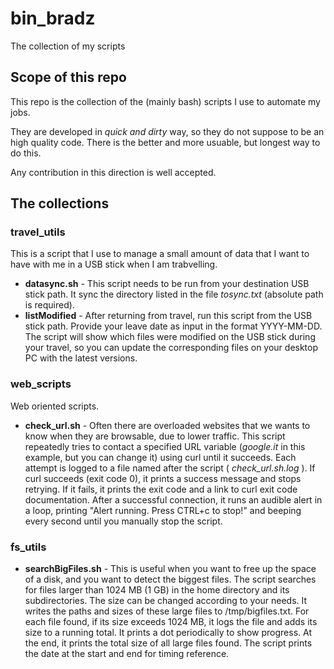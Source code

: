 # bin_bradz
The collection of my scripts

## Scope of this repo

This repo is the collection of the (mainly bash) scripts I use to automate my jobs.

They are developed in *quick and dirty* way, so they do not suppose to be an high quality code. There is the better and more usuable, but longest way to do this.

Any contribution in this direction is well accepted.

## The collections

### travel_utils

This is a script that I use to manage a small amount of data that I want to have with me in a USB stick when I am trabvelling.

- **datasync.sh** - This script needs to be run from your destination USB stick path. It sync the directory listed in the file *tosync.txt* (absolute path is required).
- **listModified** - After returning from travel, run this script from the USB stick path. Provide your leave date as input in the format YYYY-MM-DD. The script will show which files were modified on the USB stick during your travel, so you can update the corresponding files on your desktop PC with the latest versions.

### web_scripts

Web oriented scripts.

 - **check_url.sh** - Often there are overloaded websites that we wants to know when they are browsable, due to lower traffic.
This script repeatedly tries to contact a specified URL variable (*google.it* in this example, but you can change it) using curl until it succeeds.
Each attempt is logged to a file named after the script ( *check_url.sh.log* ).
If curl succeeds (exit code 0), it prints a success message and stops retrying.
If it fails, it prints the exit code and a link to curl exit code documentation.
After a successful connection, it runs an audible alert in a loop, printing "Alert running. Press CTRL+c to stop!" and beeping every second until you manually stop the script.

### fs_utils

- **searchBigFiles.sh**  - This is useful when you want to free up the space of a disk, and you want to detect the biggest files. 
The script searches for files larger than 1024 MB (1 GB) in the home directory and its subdirectories. The size can be changed according to your needs. 
It writes the paths and sizes of these large files to /tmp/bigfiles.txt.
For each file found, if its size exceeds 1024 MB, it logs the file and adds its size to a running total.
It prints a dot periodically to show progress.
At the end, it prints the total size of all large files found.
The script prints the date at the start and end for timing reference.
